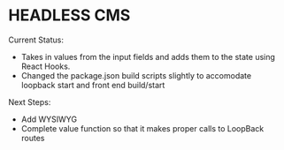 # HEADLESS CMS

Current Status:

- Takes in values from the input fields and adds them to the state using React Hooks.
- Changed the package.json build scripts slightly to accomodate loopback start and front end build/start 


Next Steps: 

- Add WYSIWYG
- Complete value function so that it makes proper calls to LoopBack routes 
